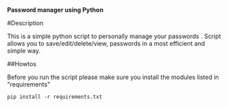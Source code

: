 **Password manager using Python**

#Description

This is a simple python script to personally manage your passwords . Script allows you to save/edit/delete/view, passwords in a most efficient and simple way.

##Howtos

Before you run the script please make sure you install the modules listed in "requirements"
```
pip install -r requirements.txt
```

